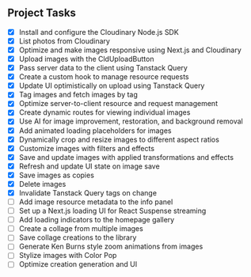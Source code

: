 ## Project Tasks

- [x] Install and configure the Cloudinary Node.js SDK
- [x] List photos from Cloudinary
- [x] Optimize and make images responsive using Next.js and Cloudinary
- [x] Upload images with the CldUploadButton
- [x] Pass server data to the client using Tanstack Query
- [x] Create a custom hook to manage resource requests
- [x] Update UI optimistically on upload using Tanstack Query
- [x] Tag images and fetch images by tag
- [x] Optimize server-to-client resource and request management
- [x] Create dynamic routes for viewing individual images
- [x] Use AI for image improvement, restoration, and background removal
- [x] Add animated loading placeholders for images
- [x] Dynamically crop and resize images to different aspect ratios
- [x] Customize images with filters and effects
- [x] Save and update images with applied transformations and effects
- [x] Refresh and update UI state on image save
- [x] Save images as copies
- [x] Delete images
- [x] Invalidate Tanstack Query tags on change
- [ ] Add image resource metadata to the info panel
- [ ] Set up a Next.js loading UI for React Suspense streaming
- [ ] Add loading indicators to the homepage gallery
- [ ] Create a collage from multiple images
- [ ] Save collage creations to the library
- [ ] Generate Ken Burns style zoom animations from images
- [ ] Stylize images with Color Pop
- [ ] Optimize creation generation and UI
